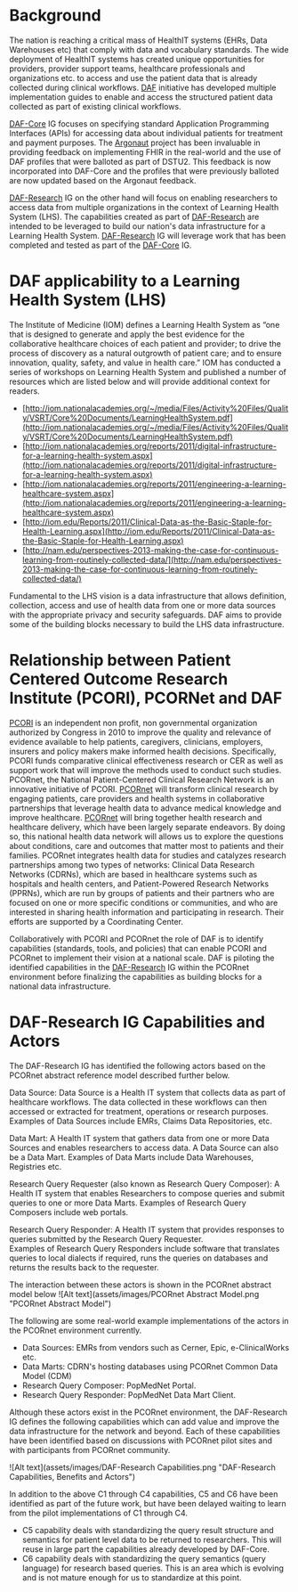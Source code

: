 # Background

The nation is reaching a critical mass of HealthIT systems (EHRs, Data Warehouses etc) that comply with data and vocabulary standards. The wide deployment of HealthIT systems has created unique opportunities for providers, provider support teams, healthcare professionals and organizations etc. to access and use the patient data that is already collected during clinical workflows. [DAF] initiative has developed multiple implementation guides to enable and access the structured patient data collected as part of existing clinical workflows. 

[DAF-Core] IG focuses on specifying standard Application Programming Interfaces (APIs) for accessing data about individual patients for treatment and payment purposes. The [Argonaut] project has been invaluable in providing feedback on implementing FHIR in the real-world and the use of DAF profiles that were balloted as part of DSTU2. This feedback is now incorporated into DAF-Core and the profiles that were previously balloted are now updated based on the Argonaut feedback. 

[DAF-Research] IG on the other hand will focus on enabling researchers to access data from multiple organizations in the context of Learning Health System (LHS). The capabilities created as part of [DAF-Research] are intended to be leveraged to build our nation's data infrastructure for a Learning Health System. [DAF-Research] IG will leverage work that has been completed and tested as part of the [DAF-Core] IG.

# DAF applicability to a Learning Health System (LHS)

The Institute of Medicine (IOM) defines a Learning Health System as “one that is designed to generate and apply the best evidence for the collaborative healthcare choices of each patient and provider; to drive the process of discovery as a natural outgrowth of patient care; and to ensure innovation, quality, safety, and value in health care.” IOM has conducted a series of workshops on Learning Health System and published a number of resources which are listed below and will provide additional context for readers.

* [http://iom.nationalacademies.org/~/media/Files/Activity%20Files/Quality/VSRT/Core%20Documents/LearningHealthSystem.pdf](http://iom.nationalacademies.org/~/media/Files/Activity%20Files/Quality/VSRT/Core%20Documents/LearningHealthSystem.pdf)
* [http://iom.nationalacademies.org/reports/2011/digital-infrastructure-for-a-learning-health-system.aspx](http://iom.nationalacademies.org/reports/2011/digital-infrastructure-for-a-learning-health-system.aspx)
* [http://iom.nationalacademies.org/reports/2011/engineering-a-learning-healthcare-system.aspx](http://iom.nationalacademies.org/reports/2011/engineering-a-learning-healthcare-system.aspx)
* [http://iom.edu/Reports/2011/Clinical-Data-as-the-Basic-Staple-for-Health-Learning.aspx](http://iom.edu/Reports/2011/Clinical-Data-as-the-Basic-Staple-for-Health-Learning.aspx)
* [http://nam.edu/perspectives-2013-making-the-case-for-continuous-learning-from-routinely-collected-data/](http://nam.edu/perspectives-2013-making-the-case-for-continuous-learning-from-routinely-collected-data/)

Fundamental to the LHS vision is a data infrastructure that allows definition, collection, access and use of health data from one or more data sources with the appropriate privacy and security safeguards. DAF aims to provide some of the building blocks necessary to build the LHS data infrastructure.

# Relationship between Patient Centered Outcome Research Institute (PCORI), PCORNet and DAF

[PCORI] is an independent non profit, non governmental organization authorized by Congress in 2010 to improve the quality and relevance of evidence available to help patients, caregivers, clinicians, employers, insurers and policy makers make informed health decisions. Specifically, PCORI funds comparative clinical effectiveness research or CER as well as support work that will improve the methods used to conduct such studies. PCORnet, the National Patient-Centered Clinical Research Network is an innovative initiative of PCORI. [PCORnet] will transform clinical research by engaging patients, care providers and health systems in collaborative partnerships that leverage health data to advance medical knowledge and improve healthcare. [PCORnet] will bring together health research and healthcare delivery, which have been largely separate endeavors. By doing so, this national health data network will allows us to explore the questions about conditions, care and outcomes that matter most to patients and their families. PCORnet integrates health data for studies and catalyzes research partnerships among two types of networks: Clinical Data Research Networks (CDRNs), which are based in healthcare systems such as hospitals and health centers, and Patient-Powered Research Networks (PPRNs), which are run by groups of patients and their partners who are focused on one or more specific conditions or communities, and who are interested in sharing health information and participating in research. Their efforts are supported by a Coordinating Center.

Collaboratively with PCORI and PCORnet the role of DAF is to identify capabilities (standards, tools, and policies) that can enable PCORI and PCORnet to implement their vision at a national scale. DAF is piloting the identified capabilities in the [DAF-Research] IG within the PCORnet environment before finalizing the capabilities as building blocks for a national data infrastructure.

# DAF-Research IG Capabilities and Actors

The DAF-Research IG has identified the following actors based on the PCORnet abstract reference model described further below.

Data Source: Data Source is a Health IT system that collects data as part of healthcare workflows. The data collected in these workflows can then accessed or extracted for treatment, operations or research purposes.
Examples of Data Sources include EMRs, Claims Data Repositories,  etc.

Data Mart: A Health IT system that gathers data from one or more Data Sources and enables researchers to access data. A Data Source can also be a Data Mart. 
Examples of Data Marts include Data Warehouses, Registries etc.

Research Query Requester (also known as Research Query Composer): A Health IT system that enables Researchers to compose queries and submit queries to one or more Data Marts. 
Examples of Research Query Composers include web portals.

Research Query Responder: A Health IT system that provides responses to queries submitted by the Research Query Requester.  
Examples of Research Query Responders include software that translates queries to local dialects if required, runs the queries on databases and returns the results back to the requester.

The interaction between these actors is shown in the PCORnet abstract model below
![Alt text](assets/images/PCORnet Abstract Model.png "PCORnet Abstract Model")

The following are some real-world example implementations of the actors in the PCORnet environment currently.

* Data Sources: EMRs from vendors such as Cerner, Epic, e-ClinicalWorks etc.
* Data Marts: CDRN's hosting databases using PCORnet Common Data Model (CDM)
* Research Query Composer: PopMedNet Portal.
* Research Query Responder: PopMedNet Data Mart Client. 

Although these actors exist in the PCORnet environment, the DAF-Research IG defines the following capabilities which can add value and improve the data infrastructure for the network and beyond.
Each of these capabilities have been identified based on discussions with PCORnet pilot sites and with participants from PCORnet community.

![Alt text](assets/images/DAF-Research Capabilities.png "DAF-Research Capabilities, Benefits and Actors")

In addition to the above C1 through C4 capabilities, C5 and C6 have been identified as part of the future work, but have been delayed waiting to learn from the pilot implementations of C1 through C4.

* C5 capability deals with standardizing the query result structure and semantics for patient level data to be returned to researchers. This will reuse in large part the capabilities already developed by DAF-Core.
* C6 capability deals with standardizing the query semantics (query language) for research based queries. This is an area which is evolving and is not mature enough for us to standardize at this point.

 




[DAF-Core]: daf-core.html
[DAF-Research]: daf-research.html
[Office of the National Coordinator (ONC)]: http://www.healthit.gov/newsroom/about-onc 
[ONC]: http://www.healthit.gov/newsroom/about-onc
[Data Access Framework]: http://wiki.siframework.org/Data+Access+Framework+Homepage
[DAF]: http://wiki.siframework.org/Data+Access+Framework+Homepage
[PCORI]:  http://www.pcori.org
[PCORnet]: http://www.pcornet.org/
[Argonaut]: http://argonautwiki.hl7.org/index.php?title=Main_Page* 